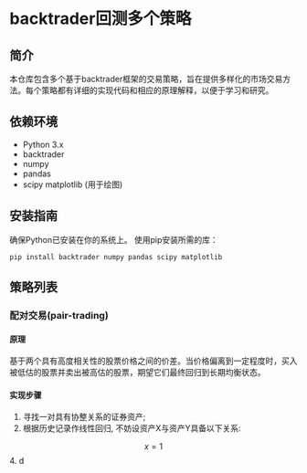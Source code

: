 # backtrader回测多个策略
## 简介
本仓库包含多个基于backtrader框架的交易策略，旨在提供多样化的市场交易方法。每个策略都有详细的实现代码和相应的原理解释，以便于学习和研究。

## 依赖环境
- Python 3.x
- backtrader
- numpy
- pandas
- scipy
matplotlib (用于绘图)
## 安装指南
确保Python已安装在你的系统上。
使用pip安装所需的库：
```
pip install backtrader numpy pandas scipy matplotlib
```
## 策略列表
### 配对交易(pair-trading)
#### 原理
基于两个具有高度相关性的股票价格之间的价差。当价格偏离到一定程度时，买入被低估的股票并卖出被高估的股票，期望它们最终回归到长期均衡状态。
#### 实现步骤
1. 寻找一对具有协整关系的证券资产;
2. 根据历史记录作线性回归, 不妨设资产X与资产Y具备以下关系:

$$x=1$$
4. d

